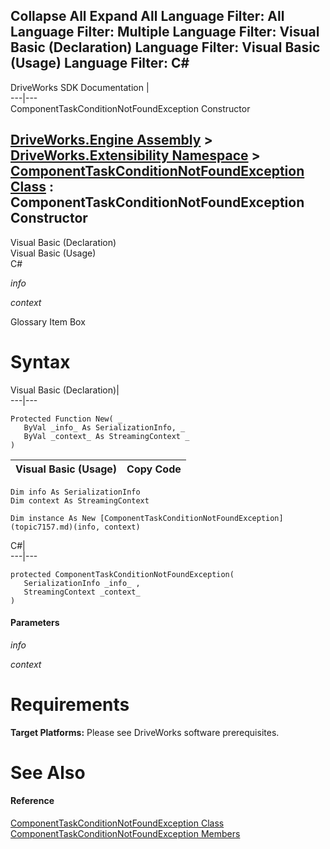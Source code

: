Collapse All Expand All Language Filter: All  Language Filter: Multiple  Language Filter: Visual Basic (Declaration) Language Filter: Visual Basic (Usage) Language Filter: C#  
---  
DriveWorks SDK Documentation  |   
---|---  
ComponentTaskConditionNotFoundException Constructor   
  
[DriveWorks.Engine Assembly](topic2156.md) > [DriveWorks.Extensibility Namespace](topic7150.md) > [ComponentTaskConditionNotFoundException Class](topic7157.md) : ComponentTaskConditionNotFoundException Constructor  
---  
  
Visual Basic (Declaration)    
Visual Basic (Usage)    
C# 

_info_
    

_context_
    

Glossary Item Box

# Syntax

Visual Basic (Declaration)|   
---|---  
      
    
    Protected Function New( _
       ByVal _info_ As SerializationInfo, _
       ByVal _context_ As StreamingContext _
    )  
  
Visual Basic (Usage)| Copy Code  
---|---  
      
    
    Dim info As SerializationInfo
    Dim context As StreamingContext
     
    Dim instance As New [ComponentTaskConditionNotFoundException](topic7157.md)(info, context)  
  
C#|   
---|---  
      
    
    protected ComponentTaskConditionNotFoundException( 
       SerializationInfo _info_ ,
       StreamingContext _context_
    )  
  
#### Parameters

 _info_
    
_context_
    

# Requirements

**Target Platforms:** Please see DriveWorks software prerequisites.

# See Also

#### Reference

[ComponentTaskConditionNotFoundException Class](topic7157.md)   
[ComponentTaskConditionNotFoundException Members](topic7158.md)


